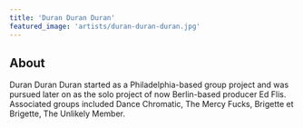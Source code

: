 ```yaml
---
title: 'Duran Duran Duran'
featured_image: 'artists/duran-duran-duran.jpg'
---
```


## About

Duran Duran Duran started as a Philadelphia-based group project and was pursued later on as the solo project of now Berlin-based producer Ed Flis. 
Associated groups included Dance Chromatic, The Mercy Fucks, Brigette et Brigette, The Unlikely Member.
